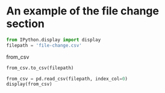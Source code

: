 <!-- markdownlint-disable MD033 -->

# An example of the file change section

<section-start>

```python
from IPython.display import display
filepath = 'file-change.csv'
```

</section-start>

<section-live>

<variable-table typeEdit>from_csv</variable-table>

```python
from_csv.to_csv(filepath)
```

</section-live>

<section-filechange paths="[filepath]">

```python
from_csv = pd.read_csv(filepath, index_col=0)
display(from_csv)
```

</section-filechange>